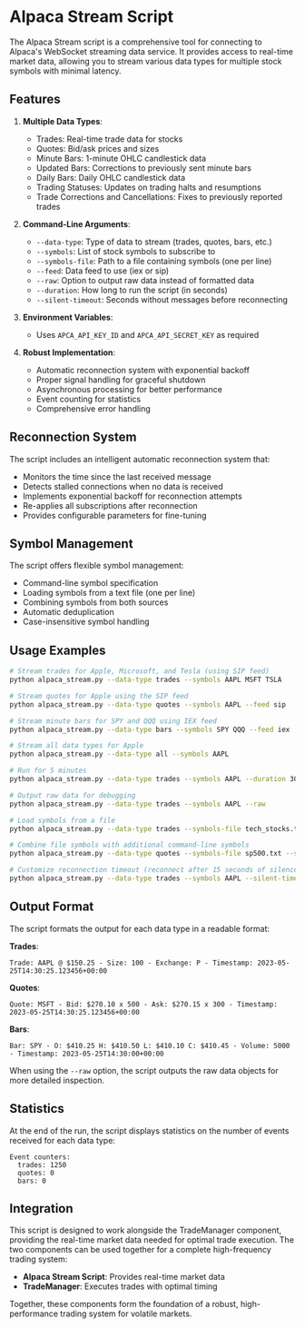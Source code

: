 # Alpaca Stream Script

The Alpaca Stream script is a comprehensive tool for connecting to Alpaca's WebSocket streaming data service. It provides access to real-time market data, allowing you to stream various data types for multiple stock symbols with minimal latency.

## Features

1. **Multiple Data Types**:
   - Trades: Real-time trade data for stocks
   - Quotes: Bid/ask prices and sizes
   - Minute Bars: 1-minute OHLC candlestick data
   - Updated Bars: Corrections to previously sent minute bars
   - Daily Bars: Daily OHLC candlestick data
   - Trading Statuses: Updates on trading halts and resumptions
   - Trade Corrections and Cancellations: Fixes to previously reported trades

2. **Command-Line Arguments**:
   - `--data-type`: Type of data to stream (trades, quotes, bars, etc.)
   - `--symbols`: List of stock symbols to subscribe to
   - `--symbols-file`: Path to a file containing symbols (one per line)
   - `--feed`: Data feed to use (iex or sip)
   - `--raw`: Option to output raw data instead of formatted data
   - `--duration`: How long to run the script (in seconds)
   - `--silent-timeout`: Seconds without messages before reconnecting

3. **Environment Variables**:
   - Uses `APCA_API_KEY_ID` and `APCA_API_SECRET_KEY` as required

4. **Robust Implementation**:
   - Automatic reconnection system with exponential backoff
   - Proper signal handling for graceful shutdown
   - Asynchronous processing for better performance
   - Event counting for statistics
   - Comprehensive error handling

## Reconnection System

The script includes an intelligent automatic reconnection system that:

- Monitors the time since the last received message
- Detects stalled connections when no data is received
- Implements exponential backoff for reconnection attempts
- Re-applies all subscriptions after reconnection
- Provides configurable parameters for fine-tuning

## Symbol Management

The script offers flexible symbol management:

- Command-line symbol specification
- Loading symbols from a text file (one per line)
- Combining symbols from both sources
- Automatic deduplication
- Case-insensitive symbol handling

## Usage Examples

```bash
# Stream trades for Apple, Microsoft, and Tesla (using SIP feed)
python alpaca_stream.py --data-type trades --symbols AAPL MSFT TSLA

# Stream quotes for Apple using the SIP feed
python alpaca_stream.py --data-type quotes --symbols AAPL --feed sip

# Stream minute bars for SPY and QQQ using IEX feed
python alpaca_stream.py --data-type bars --symbols SPY QQQ --feed iex

# Stream all data types for Apple
python alpaca_stream.py --data-type all --symbols AAPL

# Run for 5 minutes
python alpaca_stream.py --data-type trades --symbols AAPL --duration 300

# Output raw data for debugging
python alpaca_stream.py --data-type trades --symbols AAPL --raw

# Load symbols from a file
python alpaca_stream.py --data-type trades --symbols-file tech_stocks.txt

# Combine file symbols with additional command-line symbols
python alpaca_stream.py --data-type quotes --symbols-file sp500.txt --symbols AAPL MSFT

# Customize reconnection timeout (reconnect after 15 seconds of silence)
python alpaca_stream.py --data-type trades --symbols AAPL --silent-timeout 15
```

## Output Format

The script formats the output for each data type in a readable format:

**Trades**:
```
Trade: AAPL @ $150.25 - Size: 100 - Exchange: P - Timestamp: 2023-05-25T14:30:25.123456+00:00
```

**Quotes**:
```
Quote: MSFT - Bid: $270.10 x 500 - Ask: $270.15 x 300 - Timestamp: 2023-05-25T14:30:25.123456+00:00
```

**Bars**:
```
Bar: SPY - O: $410.25 H: $410.50 L: $410.10 C: $410.45 - Volume: 5000 - Timestamp: 2023-05-25T14:30:00+00:00
```

When using the `--raw` option, the script outputs the raw data objects for more detailed inspection.

## Statistics

At the end of the run, the script displays statistics on the number of events received for each data type:

```
Event counters:
  trades: 1250
  quotes: 0
  bars: 0
```

## Integration

This script is designed to work alongside the TradeManager component, providing the real-time market data needed for optimal trade execution. The two components can be used together for a complete high-frequency trading system:

- **Alpaca Stream Script**: Provides real-time market data
- **TradeManager**: Executes trades with optimal timing

Together, these components form the foundation of a robust, high-performance trading system for volatile markets.
